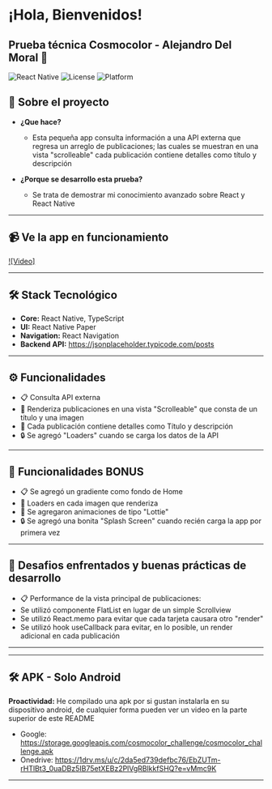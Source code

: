 # ¡Hola, Bienvenidos!

## Prueba técnica Cosmocolor - Alejandro Del Moral 📱

![React Native](https://img.shields.io/badge/React%20Native-v0.72.0-blue) ![License](https://img.shields.io/badge/License-MIT-green) ![Platform](https://img.shields.io/badge/Platform-Android-lightgrey)

## 🚀 **Sobre el proyecto**

- **¿Que hace?**
  - Esta pequeña app consulta información a una API externa que regresa un arreglo de publicaciones; las cuales se muestran en una vista "scrolleable" cada publicación contiene detalles como título y descripción

- **¿Porque se desarrollo esta prueba?**
  - Se trata de demostrar mi conocimiento avanzado sobre React y React Native

---

## 📹 **Ve la app en funcionamiento**
[![Video]](https://1drv.ms/v/c/2da5ed739defbc76/EaScG3HLvFBKp_Lq7kkIx4QBDkiB14jfAVi4N6vh4dpPMA?e=FGbT2o)

---

## 🛠️ **Stack Tecnológico**

- **Core:** React Native, TypeScript
- **UI:** React Native Paper
- **Navigation:** React Navigation
- **Backend API:** https://jsonplaceholder.typicode.com/posts
---

## ⚙️ **Funcionalidades**

- 📋 Consulta API externa
- 🌟 Renderiza publicaciones en una vista "Scrolleable" que consta de un título y una imagen
- 🚀 Cada publicación contiene detalles como Título y descripción
- 🔒 Se agregó "Loaders" cuando se carga los datos de la API

---

## 🚀 **Funcionalidades BONUS**

- 📋 Se agregó un gradiente como fondo de Home
- 🌟 Loaders en cada imagen que renderiza
- 🚀 Se agregaron animaciones de tipo "Lottie" 
- 🔒 Se agregó una bonita "Splash Screen" cuando recién carga la app por primera vez

---
## 🚀 **Desafios enfrentados y buenas prácticas de desarrollo**

- 📋 Performance de la vista principal de publicaciones:
- Se utilizó componente FlatList en lugar de un simple Scrollview
- Se utilizó React.memo para evitar que cada tarjeta causara otro "render"
- Se utilizó hook useCallback para evitar, en lo posible, un render adicional en cada publicación
---
---

## 🛠️ **APK - Solo Android**

**Proactividad:** He compilado una apk por si gustan instalarla en su dispositivo android, de cualquier forma pueden ver un video en la parte superior de este README

- Google: https://storage.googleapis.com/cosmocolor_challenge/cosmocolor_challenge.apk
- Onedrive: https://1drv.ms/u/c/2da5ed739defbc76/EbZUTm-rHTlBt3_0uaDBz5IB75etXEBz2PlVgRBlkkfSHQ?e=vMmc9K

---